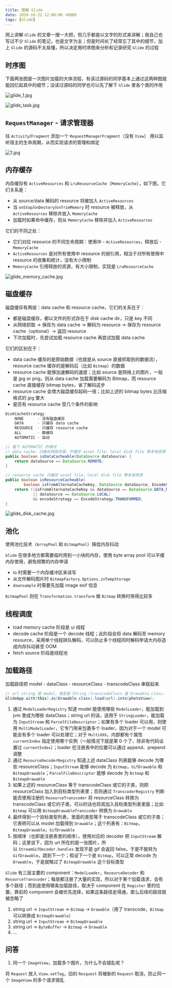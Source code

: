 ```yaml
---
title: 图解 Glide
date: 2020-10-31 12:00:00 +0800
tags: [Glide]
---
```


网上讲解 `Glide` 的文章一搜一大把，但几乎都是以文字的形式来讲解；我自己也写过不少 `Glide` 的笔记，也是文字为主；但是时间长了经常忘了其中的细节，加上 `Glide` 的源码不太易懂，所以决定用时序图来分析和记录研究 `Glide` 的过程

## 时序图

下面两张图是一次图片加载的大体流程，有读过源码的同学基本上通过这两种图就能回忆起其中的细节；没读过源码的同学也可以先了解下 `Glide` 里各个类的作用

![glide_1.jpg](../../../../image/2020-10-31-how-glide-work/glide_1.jpg)

![glide_task.jpg](../../../../image/2020-10-31-how-glide-work/glide_task.jpg)

## `RequestManager` - 请求管理器

往 `Activity`/`Fragment` 添加一个 `RequestManagerFragment`（没有 `View`） 用以监听宿主的生命周期，从而实现请求的管理和绑定

![1.jpg](../../../../image/2020-10-31-how-glide-work/1.jpg)

## 内存缓存

内存缓存有 `ActiveResources` 和 `LruResourceCache`（`MemoryCache`），如下图，它们关系是：

- 从 source/data 解码的 resource 将被加入 `ActiveResources`
- 当 `onStop`/`onDestory`/`onTrimMemory` 时 resource 被释放，从 `ActiveResources` 移除并放入 `MemoryCache`
- 加载时如果命中缓存，则从 `MemoryCache` 移除并加入 `ActiveResources`

它们的不同之处：

- 它们对应 resource 的不同生命周期：使用中 - `ActiveResources`，释放后 - `MemoryCache`
- `ActiveResources` 是对所有使用中 resource 的弱引用，相当于对所有使用中 resource 的收集和统计，没有大小限制
- `MemoryCache` 引用释放的资源，有大小限制，实现是 `LruResourceCache`

![glide_memory_cache.jpg](../../../../image/2020-10-31-how-glide-work/glide_memory_cache.jpg)

## 磁盘缓存

磁盘缓存有两层：data cache 和 resource cache，它们的关系在于：

- 都是磁盘缓存，都以文件的形式存在于 disk cache dir，只是 key 不同
- 从网络抓取 → 保存为 data cache → 解码为 resource → 保存为 resource cache（optional）→ 返回 resource
- 下次加载时，先尝试加载 resource cache 再尝试加载 data cache

它们的区别在于：

- data cache 缓存的是原始数据（也就是从 source 直接抓取到的数据流），resource cache 缓存的是解码后（比如 `Bitmap`）的数据
- resource cache 能够加速解码的速度；比如 source 是网络上的图片，一般是 jpg or png，则从 data cache 加载需要解码为 Bitmap，而 resource cache 直接缓存 bitmap bytes，省了解码这步
- resource cache 会增大磁盘缓存起码一倍；比如上述的 bitmap bytes 比压缩格式的 jpg 要大
- 是否有 resource cache 受几个条件的影响

```java
DiskCacheStrategy
	NONE      - 没有磁盘缓存
	DATA      - 只缓存 data cache
	RESOURCE  - 只缓存 resource cache
	ALL       - 都缓存
	AUTOMATIC - 自动

// 看下 AUTOMATIC 的情况
// data cache，只缓存网络资源，不缓存 asset file，local disk file 等本地资源
public boolean isDataCacheable(DataSource dataSource) {
    return dataSource == DataSource.REMOTE;
}

// resource cache 只缓存 asset file，local disk file 等本地资源
public boolean isResourceCacheable(
        boolean isFromAlternateCacheKey, DataSource dataSource, EncodeStrategy encodeStrategy) {
    return ((isFromAlternateCacheKey && dataSource == DataSource.DATA_DISK_CACHE)
            || dataSource == DataSource.LOCAL)
            && encodeStrategy == EncodeStrategy.TRANSFORMED;
}
```

![glide_disk_cache.jpg](../../../../image/2020-10-31-how-glide-work/glide_disk_cache.jpg)

## 池化

使用池化技术（`ArrayPool` 和 `BitmapPool`）降低内存抖动

`Glide` 在很多地方都需要临时用到一小块的内存，使用 byte array pool 可以平缓内存使用，避免频繁的内存申请

- io 时需要一个内存缓冲区来读写
- 从文件解码图片时 `BitmapFactory.Options.inTempStorage`
- `downsample` 时需要先加载 image exif 信息

`BitmapPool` 则在 `Transformation.transform` 做 `Bitmap` 转换时用得比较多

## 线程调度

- load memory cache 阶段是 ui 线程
- decode cache 阶段是一个 decode 线程；此阶段会将 data 解码至 memory resource，采用单个线程排队解码，可以防止多个线程同时解码申请大内存造成内存抖动甚至 OOM
- fetch source 阶段是线程池

## 加载路径

加载路径把 model - dataClass - resourceClass - transcodeClass 串联起来

```java
// url string 是 model，类型是 String；transcodeClass 是 Drawable.class，最终的目标类型；此时的 resourceClass 是 Object.class
GlideApp.with(this).as(Drawable.class).load(url).into(photoView);
```

1. 通过 `ModelLoaderRegistry` 知道 model 能使用哪些 `ModelLoader`，能加载到 jvm 里成为哪些 dataClass；string url 的话，适用于 `StringLoader`，能加载为 `InputStream` 和 `ParcelFileDescriptor`；如果有多个 loader 可以用，则使用 `MultiModelLoader`，它专门用来包裹多个 loader，因为对于一个 model 可能会有多个 loader 可以处理它；对于 `MultiXXX`，内部都有个属性 `currentIndex` 指定使用哪个实例（一般情况下就是第 0 个了，除非有代码设置过 `currentIndex`）；loader 在注册表中的位置可以通过 append、prepend 调整
2. 通过 `ResourceDecoderRegistry` 知道上述 dataClass 列表能够 decode 为哪些 resourceClass；`InputStream` 能够 decode 为 `Bitmap`，`GifDrawable` 和 `BitmapDrawable`；`ParcelFileDescriptor` 能够 decode 为 `Bitmap` 和 `BitmapDrawable`
3. 如果上述的 resourceClass 等于 transcodeClass 或它的子类，则把 resourceClass 加入到目标类型列表里；否则通过 `TranscoderRegistry` 判断能否使用注册的 `ResourceTranscoder` 将 resourceClass 转换为 transcodeClass 或它的子类，可以的话也将其加入目标类型列表里面；比如 `Bitmap` 可以用 `BitmapDrawableTranscoder` 转换为 `Drawable`
4. 最终得到一个目标类型列表，里面的类型等于 transcodeClass 或它的子类；它表明可以从 model 加载得到 `Drawable`；这个列表有：`Bitmap`，`BitmapDrawable`，`GifDrawable`
5. 按顺序（也即是注册表里的顺序），使用对应的 decoder 把 `InputStream` 解码；这里说下，因为 url 所在的是一张图片，所以 `StreamGifDecoder.handles` 发现不是 gif 会返回 false，于是不能转为 `GifDrawable`，跳到下一个；假设下一个是 `Bitmap`，可以正常 decode 为 `Drawable`，于是就略过了 `BitmapDrawable` 这个目标类型

`Glide` 有三层主要的 component：`ModelLoader`，`ResourceDecoder` 和 `ResourceTranscoder`；每层都注册了大量的实现，所以对于某个加载请求，会有多个路径；而到底使用哪条加载路径，取决于 component 在 `Register` 里的位置，靠前的 component 会被优先选择，如果这条路径走得通，那么后续的路径就被忽略了

1. string url -> `InputStream` -> `Bitmap` -> `Drawable`（用了 transcode，`Bitmap` 可以转换成 `BitmapDrawable`）
2. string url -> `InputStream` -> `BitmapDrawable`
3. string url -> `ByteBuffer` -> `Bitmap` -> `Drawable`
4. ...

## 问答

1. 同一个 `ImageView`，加载多个图片，为什么不会错乱呢？

将 `Request` 放入 `View.setTag`，旧的 `Resquest` 将被新的 `Request` 取消，防止同一个 `ImageView` 的多个请求错乱